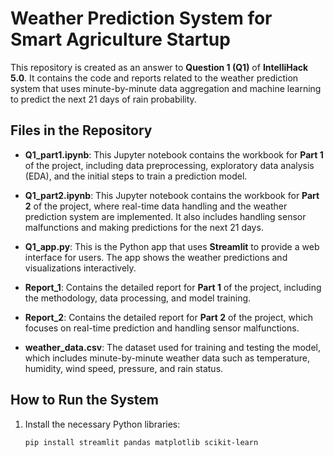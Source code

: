 # Weather Prediction System for Smart Agriculture Startup

This repository is created as an answer to **Question 1 (Q1)** of **IntelliHack 5.0**. It contains the code and reports related to the weather prediction system that uses minute-by-minute data aggregation and machine learning to predict the next 21 days of rain probability.

## Files in the Repository

- **Q1_part1.ipynb**: This Jupyter notebook contains the workbook for **Part 1** of the project, including data preprocessing, exploratory data analysis (EDA), and the initial steps to train a prediction model.

- **Q1_part2.ipynb**: This Jupyter notebook contains the workbook for **Part 2** of the project, where real-time data handling and the weather prediction system are implemented. It also includes handling sensor malfunctions and making predictions for the next 21 days.

- **Q1_app.py**: This is the Python app that uses **Streamlit** to provide a web interface for users. The app shows the weather predictions and visualizations interactively.

- **Report_1**: Contains the detailed report for **Part 1** of the project, including the methodology, data processing, and model training.

- **Report_2**: Contains the detailed report for **Part 2** of the project, which focuses on real-time prediction and handling sensor malfunctions.

- **weather_data.csv**: The dataset used for training and testing the model, which includes minute-by-minute weather data such as temperature, humidity, wind speed, pressure, and rain status.

## How to Run the System

1. Install the necessary Python libraries:
   ```bash
   pip install streamlit pandas matplotlib scikit-learn

